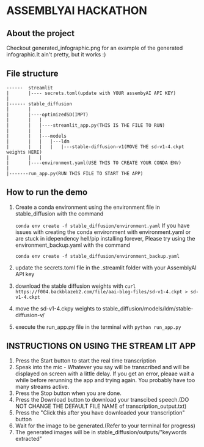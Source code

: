 # ASSEMBLYAI HACKATHON

## About the project
Checkout generated_infographic.png for an example of the generated infographic.It ain't pretty, but it works :)

## File structure
    ------  streamlit
    |       |---- secrets.toml(update with YOUR assembyAI API KEY)
    |
    |------ stable_diffusion
    |       |
    |       |----optimizedSD(IMPT)
    |       |   |
    |       |   |----streamlit_app.py(THIS IS THE FILE TO RUN)
    |       |   |
    |       |   |---models
    |       |   |   |---ldm
    |       |   |   |   |---stable-diffusion-v1(MOVE THE sd-v1-4.ckpt weights HERE)
    |       |   |
    |       |----environment.yaml(USE THIS TO CREATE YOUR CONDA ENV)
    |
    |-------run_app.py(RUN THIS FILE TO START THE APP)

## How to run the demo
1. Create a conda environment using the environment file in stable_diffusion with the command 

    ```conda env create -f stable_diffusion/environment.yaml```
    If you have issues with creating the conda environment with environment.yaml or are stuck in idependency hell/pip installing forever,
    Please try using the environment_backup.yaml with the command

    ```conda env create -f stable_diffusion/environment_backup.yaml```
2. update the secrets.toml file in the .streamlit folder with your AssemblyAI API key
3. download the stable diffusion weights with ```curl https://f004.backblazeb2.com/file/aai-blog-files/sd-v1-4.ckpt > sd-v1-4.ckpt```
4. move the sd-v1-4.ckpy weights to stable_diffusion/models/ldm/stable-diffusion-v/
4. execute the run_app.py file in the terminal with ```python run_app.py```


## INSTRUCTIONS ON USING THE STREAM LIT APP
1. Press the Start button to start the real time transcription
2. Speak into the mic - Whatever you say will be transcribed and will be displayed on screen with a little delay.
If you get an error, pleaae wait a while before rerunning the app and trying again. You probably have too many streams active.
3. Press the Stop button when you are done.
4. Press the Download button to download your transcibed speech.(DO NOT CHANGE THE DEFAULT FILE NAME of transcription_output.txt)
5. Press the "Click this after you have downloaded your transcription" button
6. Wait for the image to be generated.(Refer to your terminal for progress)
7. The generated images will be in stable_diffusion/outputs/"keywords extracted"


